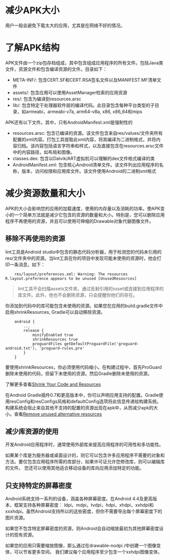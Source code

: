 # 减少APK大小

 用户一般会避免下载太大的应用，尤其是在网络不好的情况。

# 了解APK结构

 APK文件由一个zip包存档组成，其中包含组成应用程序的所有文件。包括Java类文件，资源文件和包含编译资源的文件。目录如下：

- META-INF/: 包含CERT.SF和CERT.RSA签名文件以及MANIFEST.MF清单文件
- assets/: 包含应用可以使用AssetManager检索的应用资源
- res/: 包含为编译到resources.arsc
- lib/: 包含特定于处理器软件层的编译代码。此目录包含每种平台类型的子目录，如armeabi，armeabi-v7a, arm64-v8a, x86, x86_64和mips

 APK还有以下文件。其中，只有AndroidManifest.xml是强制性的

- resources.arsc: 包含已编译的资源。该文件包含来自res/values/文件夹所有配置的xml内容。打包工具提取此xml内容，将其编译为二进制格式，并将内容归档。该内容包括语言字符串和样式，以及直接包含在resources.arsc文件中的内容路径，如布局和图像。
- classes.dex: 包含以Dalvik/ART虚拟机可以理解的dex文件格式编译的类
- AndroidManifest.xml: 包含核心Android清单文件。该文件列出应用程序的名称，版本，访问权限和应用库文件。该文件使用Android的二进制xml格式

# 减少资源数量和大小

 APK的大小会影响您的应用的加载速度，使用的内存量以及消耗的功率。使APK变小的一个简单方法就是减少它包含的资源的数量和大小。特别是，您可以删除应用程序不再使用的资源，并且可以使用可伸缩的Drawable对象代替图像文件。

## 移除不再使用的资源

 lint工具是Android studio中包含的静态代码分析器，用于检测您的代码未引用的res/文件夹中的资源。当lint工具在你的项目中发现可能未使用的资源时，他会打印一条消息，如下：
```
	res/layout/preferences.xml: Warning: The resources R.layout.preference appears to be unused [UnusedResources]
```

> lint工具不会扫描assets文件夹，通过反射引用的ssset或连接到应用程序的库文件。此外，他也不会删除资源，只会提醒你他们的存在。

 你添加到代码中的库可能包含未使用的资源。如果您在应用的build.gradle文件中启用shrinkResources, Gradle可以自动移除资源。

```
	android {
		...
		release {
			minifyEnabled true
			shrinkResources true
			proguardFiles getDefaultProguardFile('groguard-android.txt'), 'proguard-rules.pro'
		}
	}
```

 要使用shrinkResources，你必须使用代码缩小。在构建过程中，首先ProGuard删除未使用的代码，但留下未使用的资源。然后Gradle删除未使用的资源。

 了解更多查看[Shrink Your Code and Resources](https://developer.android.com/studio/build/shrink-code.html)

 在Android Gradle插件0.7和更高版本中，你可以声明应用支持的配置。Gradle使用resConfig和resConfigs风格和defaultConfig选项将此信息传递给构建系统。构建系统会阻止来自其他不支持的配置的资源出现在apk中，从而减少apk的大小。查看[Remove unused alternative resources](https://developer.android.com/studio/build/shrink-code.html#unused-alt-resources)

## 减少库资源的使用

 开发Android应用程序时，通常使用外部库来提高应用程序的可用性和多功能性。

 如果某个库是为服务器或桌面设计的，则它可以包含许多应用程序不需要的对象和方法。要仅包含应用程序所需的库部分，如果许可证允许您修改库，则可以编辑库的文件。 您还可以使用其他适合移动设备的库向应用添加特定的功能。

## 只支持特定的屏幕密度

 Android系统支持一系列的设备，涵盖各种屏幕密度。在Android 4.4及更高版本，框架支持各种屏幕密度： ldpi，mdpi，tvdpi，hdpi，xhdpi，xxhdpi和xxxhdpi。虽然Android支持所以的这些密度，但你不需要导出每个屏幕密度下的图片资源。

 如果您不包含特定屏幕密度的资源，则Android会自动缩放最初为其他屏幕密度设计的现有资源。

 如果您的应用只需要缩放图像，那么通过在drawable-nodpi /中创建一个图像变体，可以节省更多空间。 我们建议每个应用程序至少包含一个xxhdpi图像变体。